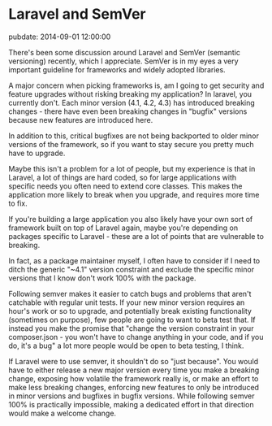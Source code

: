 # Laravel and SemVer
pubdate: 2014-09-01 12:00:00

There's been some discussion around Laravel and SemVer (semantic versioning) recently, which I appreciate. SemVer is in my eyes a very important guideline for frameworks and widely adopted libraries.

A major concern when picking frameworks is, am I going to get security and feature upgrades without risking breaking my application? In laravel, you currently don't. Each minor version (4.1, 4.2, 4.3) has introduced breaking changes - there have even been breaking changes in "bugfix" versions because new features are introduced here.

In addition to this, critical bugfixes are not being backported to older minor versions of the framework, so if you want to stay secure you pretty much have to upgrade.

Maybe this isn't a problem for a lot of people, but my experience is that in Laravel, a lot of things are hard coded, so for large applications with specific needs you often need to extend core classes. This makes the application more likely to break when you upgrade, and requires more time to fix.

If you're building a large application you also likely have your own sort of framework built on top of Laravel again, maybe you're depending on packages specific to Laravel - these are a lot of points that are vulnerable to breaking.

In fact, as a package maintainer myself, I often have to consider if I need to ditch the generic "~4.1" version constraint and exclude the specific minor versions that I know don't work 100% with the package.

Following semver makes it easier to catch bugs and problems that aren't catchable with regular unit tests. If your new minor version requires an hour's work or so to upgrade, and potentially break existing functionality (sometimes on purpose), few people are going to want to beta test that. If instead you make the promise that "change the version constraint in your composer.json - you won't have to change anything in your code, and if you do, it's a bug" a lot more people would be open to beta testing, I think.

If Laravel were to use semver, it shouldn't do so "just because". You would have to either release a new major version every time you make a breaking change, exposing how volatile the framework really is, or make an effort to make less breaking changes, enforcing new features to only be introduced in minor versions and bugfixes in bugfix versions. While following semver 100% is practically impossible, making a dedicated effort in that direction would make a welcome change.